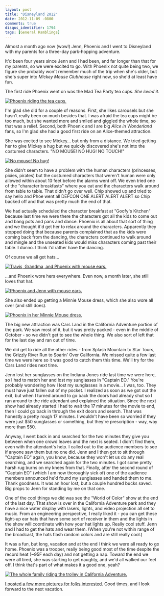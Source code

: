 ```yaml
---
layout: post
title: "Disneyland 2012"
date: 2012-11-09 -0800
comments: true
disqus_identifier: 1794
tags: [General Ramblings]
---
```

Almost a month ago now (wow!) Jenn, Phoenix and I went to Disneyland
with my parents for a three-day park-hopping adventure.

It'd been four years since Jenn and I had been, and far longer than that
for my parents, so we were excited to go. With Phoenix not quite being
two, we figure she probably won't remember much of the trip when she's
older, but she's super into *Mickey Mouse Clubhouse* right now, so she'd
at least have fun.

The first ride Phoenix went on was the Mad Tea Party tea cups. *She
loved it*.

[![Phoenix riding the tea
cups.](https://lh5.googleusercontent.com/-vCALIKOmsTk/UJ3B3BmHIvI/AAAAAAAAHmY/HNh2S-nQOFU/w407-h305-p-k/20121015_091647.jpg)](https://plus.google.com/photos/100275637557074554059/albums/5809011908516551537/5809012245443060466)

I'm glad she did for a couple of reasons. First, she likes carousels but
she hasn't really been on much besides that. I was afraid the tea cups
might be too much, but she wanted more and smiled and giggled the whole
time, so that was a relief. Second, both Phoenix and I are big *Alice in
Wonderland* fans, so I'm glad she had a good first ride on an
Alice-themed attraction.

She was excited to see Mickey... but only from a distance. We tried
getting her to give Mickey a hug but we quickly discovered she's not
into the costumed characters. "NO MOUSE! NO HUG! NO TOUCH!"

[![No mouse! No
hug!](https://lh4.googleusercontent.com/-JKCh_Dp8ltA/UJ3BvRyJ6II/AAAAAAAAHmw/hSFShvS_xAk/w505-h378-n-k/20121015_102510.jpg)](https://plus.google.com/photos/100275637557074554059/albums/5809011908516551537/5809012112349587586)

She didn't seem to have a problem with the human characters (princesses,
pixies, pirates) but the costumed characters that weren't human were
only allowed within about 10 feet before the alarms went off. We even
tried one of the "character breakfasts" where you eat and the characters
walk around from table to table. That didn't go over well. Chip showed
up and tried to say hello and Phoe went all DEFCON ONE ALERT ALERT ALERT
so Chip backed off and that was pretty much the end of that.

We had actually scheduled the character breakfast at "Goofy's Kitchen"
because last time we were there the characters got all the kids to come
out and bang pots and pans and dance. Phoenix is all about that sort of
thing and we thought it'd get her to relax around the characters.
Apparently they stopped doing that because parents complained that as
the kids were coming back from the dancing, the characters continued to
walk around and mingle and the unseated kids would miss characters
coming past their table. I dunno. I think I'd rather have the dancing.

Of course we all got hats...

[![Travis, Grandma, and Phoenix with mouse
ears.](https://lh3.googleusercontent.com/-movkycDDBEI/UJ3BoKN5FZI/AAAAAAAAHng/md1nlYusFJI/w505-h378-n-k/20121015_112742.jpg)](https://plus.google.com/photos/100275637557074554059/albums/5809011908516551537/5809011990059357586)

...and Phoenix wore hers everywhere. Even now, a month later, she still
loves that hat.

[![Phoenix and Jenn with mouse
ears.](https://lh5.googleusercontent.com/-zDCNbt2dShk/UJ3BsP-D0eI/AAAAAAAAHn0/NMSgQBaldyo/w490-h367-n-k/20121015_170959.jpg)](https://plus.google.com/photos/100275637557074554059/albums/5809011908516551537/5809012060323041762)

She also ended up getting a Minnie Mouse dress, which she also wore all
over (and still does).

[![Phoenix in her Minnie Mouse
dress.](https://lh4.googleusercontent.com/-RCbL6IErTqw/UJ3BtE-ivyI/AAAAAAAAHn4/oHqm40iYYgQ/w494-h370-n-k/20121016_150340.jpg)](https://plus.google.com/photos/100275637557074554059/albums/5809011908516551537/5809012074552147746)

The big new attraction was Cars Land in the California Adventure portion
of the park. We saw most of it, but it was pretty packed - even in the
middle of October - so we didn't get to see the whole thing. We also
sort of left that for the last day and ran out of time.

We did get to ride all the other rides - from Splash Mountain to Star
Tours, the Grizzly River Run to Soarin' Over California. We missed quite
a few last time we were here so it was good to catch them this time.
We'll try for the Cars Land rides next time.

Jenn lost her sunglasses on the Indiana Jones ride last time we were
here, so I had to match her and lost my sunglasses in "Captain EO."
You're probably wondering how I lost my sunglasses in a movie... I was,
too. They must have just fallen out of my pocket. I realized as soon as
we got out the exit, but when I turned around to go back the doors had
already shut so I ran around to the ride attendant and explained the
situation. Since the next show had already started I had to wait the 17
minutes for the movie to end, then I could go back in through the exit
doors and search. That was honestly a pretty rough 17 minutes. I
wouldn't have been so worried if they were just $50 sunglasses or
something, but they're prescription - way, way more than $50.

Anyway, I went back in and searched for the two minutes they give you
between when one crowd leaves and the next is seated. I didn't find
them, even with the attendant's help. I called out to the audience
members to see if anyone saw them but no one did. Jenn and I then got to
sit through "Captain EO" again, you know, because they won't let us do
any real searching, and we searched again for the two minutes. I got
some pretty harsh rug burns on my knees from that. Finally, after the
second round of "Captain EO" (which I am now thoroughly sick of) one of
the audience members announced he'd found my sunglasses and handed them
to me. Thank goodness. It was an hour lost, but a couple hundred bucks
saved. Big props to Jenn for standing by me on that one.

One of the cool things we did was see the "World of Color" show at the
end of the last day. That show is over in the California Adventure park
and they have a nice water display with lasers, lights, and video
projection all set to music. From an engineering perspective, I really
liked it - you can get these light-up ear hats that have some sort of
receiver in them and the lights in the show will coordinate with how
your hat lights up. Really cool stuff. Jenn and I had to get the hats
and wear them. (When you're not within range of the broadcast, the hats
flash random colors and are still really cool.)

It was a fun, but long, vacation and at the end I think we were all
ready to go home. Phoenix was a trooper, really being good most of the
time despite the record heat (\~95F each day) and not getting a nap.
Toward the end we were all tired, she was starting to get naughty, and
we'd all walked our feet off. I think that's part of what makes it a
good one, yeah?

[![The whole family riding the trolley in California
Adventure.](https://lh4.googleusercontent.com/-FvUu9RuzdOE/UJ3B9GOev3I/AAAAAAAAHlY/KdWKdXeYFgo/w484-h289-n-k/20121016_184857.jpg)](https://plus.google.com/photos/100275637557074554059/albums/5809011908516551537/5809012349765336946)

[I posted a few more pictures for folks
interested](https://plus.google.com/photos/100275637557074554059/albums/5809011908516551537).
Good times, and I look forward to the next vacation.

